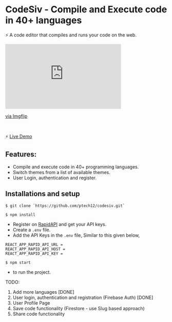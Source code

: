 # CodeSiv - Compile and Execute code in 40+ languages

⚡️ A code editor that compiles and runs your code on the web.
<!-- <img src="https://github.com/ptech12/codesiv/blob/master/login-demo.png" />
<img src="https://github.com/ptech12/codesiv/blob/master/demo.png" /> -->
<div style="width:360px;max-width:100%;"><div style="height:0;padding-bottom:56.11%;position:relative;"><iframe width="360" height="202" style="position:absolute;top:0;left:0;width:100%;height:100%;" frameBorder="0" src="https://imgflip.com/embed/7dp4fk"></iframe></div><p><a href="https://imgflip.com/gif/7dp4fk">via Imgflip</a></p></div>
<br />

⚡️ <a href="https://master--comforting-semolina-e1fa22.netlify.app/" target="__blank">Live Demo</a>


## Features: 
- Compile and execute code in 40+ programming languages.
- Switch themes from a list of available themes.
- User Login, authentication and register.

## Installations and setup

```
$ git clone `https://github.com/ptech12/codesiv.git`
```

```
$ npm install
```
-  Register on <a href="https://rapidapi.com/judge0-official/api/judge0-ce/pricing" target="__blank">RapidAPI</a> and get your API keys.
- Create a `.env` file.
- Add the API Keys in the `.env` file, Similar to this given below,
```
REACT_APP_RAPID_API_URL = 
REACT_APP_RAPID_API_HOST = 
REACT_APP_RAPID_API_KEY = 
```
```
$ npm start
```
- to run the project.



TODO:

1. Add more languages [DONE]
2. User login, authentication and registration (Firebase Auth) [DONE] 
3. User Profile Page
4. Save code functionality (Firestore - use Slug based approach)
5. Share code functionality

